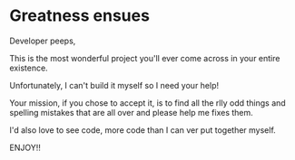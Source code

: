 # Greatness ensues

Developer peeps,

This is the most wonderful project you'll ever come across in your entire existence.

Unfortunately, I can't build it myself so I need your help!

Your mission, if you chose to accept it, is to find all the rlly odd things and spelling mistakes that are all over and please help me fixes them.

I'd also love to see code, more code than I can ver put together myself.

ENJOY!!
